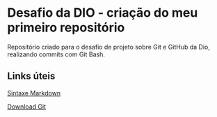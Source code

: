 # Desafio da DIO - criação do meu primeiro repositório
Repositório criado para o desafio de projeto sobre Git e GitHub da Dio, realizando commits com Git Bash.


## Links úteis
[Sintaxe Markdown](https://www.markdownguide.org/)

[Download Git](https://git-scm.com/downloads)
